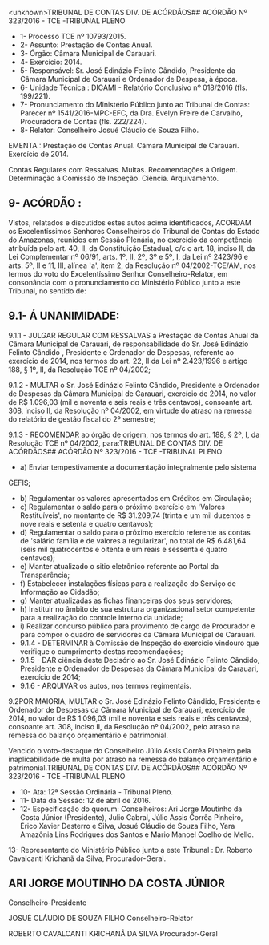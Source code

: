 &lt;unknown&gt;TRIBUNAL DE CONTAS DIV. DE ACÓRDÃOS## ACÓRDÃO Nº 323/2016 - TCE -TRIBUNAL PLENO

- 1- Processo TCE nº 10793/2015.
- 2- Assunto: Prestação de Contas Anual.
- 3- Órgão: Câmara Municipal de Carauari.
- 4- Exercício: 2014.
- 5- Responsável: Sr. José Edinázio Felinto Cândido, Presidente da Câmara Municipal de Carauari e Ordenador de Despesa, à época.
- 6- Unidade Técnica : DICAMI - Relatório Conclusivo nº 018/2016 (fls. 199/221).
- 7-  Pronunciamento  do Ministério Público  junto  ao Tribunal  de Contas: Parecer  nº 1541/2016-MPC-EFC, da Dra. Evelyn Freire de Carvalho, Procuradora de Contas (fls. 222/224).
- 8- Relator: Conselheiro Josué Cláudio de Souza Filho.

EMENTA : Prestação  de  Contas  Anual.  Câmara Municipal de Carauari. Exercício de 2014.

Contas Regulares com Ressalvas. Multas. Recomendações à Origem. Determinação à Comissão de Inspeção. Ciência. Arquivamento.

## 9- ACÓRDÃO :

Vistos, relatados e discutidos estes autos acima identificados, ACORDAM os Excelentíssimos Senhores Conselheiros do Tribunal de Contas do Estado do Amazonas, reunidos em Sessão Plenária, no exercício da competência atribuída pelo art. 40,  II, da Constituição Estadual, c/c o art. 18, inciso II, da Lei Complementar nº 06/91, arts. 1º, II, 2º, 3º e 5º,  I,  da  Lei  nº  2423/96 e arts. 5º,  II e 11,  III, alínea 'a',  item 2, da Resolução nº 04/2002-TCE/AM, nos termos do voto do Excelentíssimo Senhor Conselheiro-Relator, em consonância com  o  pronunciamento  do  Ministério  Público  junto  a  este  Tribunal,  no sentido de:

## 9.1- Á UNANIMIDADE:

9.1.1 - JULGAR REGULAR COM RESSALVAS a Prestação de Contas Anual da  Câmara  Municipal  de  Carauari,  de  responsabilidade  do  Sr. José  Edinázio  Felinto Cândido ,  Presidente  e  Ordenador  de  Despesas,  referente  ao  exercício  de  2014,  nos termos do art. 22,  II da Lei nº 2.423/1996 e artigo  188,  § 1º,  II, da Resolução TCE nº 04/2002;

9.1.2 - MULTAR o Sr. José Edinázio Felinto Cândido, Presidente e Ordenador de  Despesas  da  Câmara  Municipal  de  Carauari,  exercício  de  2014,  no  valor  de  R$ 1.096,03 (mil  e  noventa  e  seis  reais  e  três  centavos), consoante  art.  308,  inciso  II,  da Resolução nº 04/2002, em virtude do atraso na remessa do relatório de gestão fiscal do 2º semestre;

9.1.3 - RECOMENDAR ao órgão de origem, nos termos do art. 188, § 2º, I, da Resolução TCE nº 04/2002, para:TRIBUNAL DE CONTAS DIV. DE ACÓRDÃOS## ACÓRDÃO Nº 323/2016 - TCE -TRIBUNAL PLENO

- a) Enviar tempestivamente a documentação integralmente pelo sistema

GEFIS;

- b) Regulamentar os valores apresentados em Créditos em Circulação;
- c) Regulamentar o  saldo para o próximo  exercício em  'Valores Restituíveis',  no  montante  de  R$ 31.209,74 (trinta  e  um  mil  duzentos  e  nove  reais  e setenta e quatro centavos);
- d) Regulamentar o  saldo  para  o  próximo exercício referente as contas de  'salário  família  e  de valores  a  regularizar',  no  total  de  R$ 6.481,64 (seis  mil quatrocentos e oitenta e um reais e sessenta e quatro centavos);
- e) Manter atualizado o sitio eletrônico referente ao Portal da Transparência;
- f) Estabelecer instalações  físicas  para  a  realização  do  Serviço  de Informação ao Cidadão;
- g) Manter atualizadas as fichas financeiras dos seus servidores;
- h) Instituir no âmbito de sua estrutura organizacional setor competente para a realização do controle interno da unidade;
- i) Realizar concurso público para provimento de cargo de Procurador e para compor o quadro de servidores da Câmara Municipal de Carauari.
- 9.1.4  -  DETERMINAR à  Comissão  de  Inspeção  do  exercício  vindouro  que verifique o cumprimento destas recomendações;
- 9.1.5  -  DAR  ciência deste  Decisório  ao Sr.  José Edinázio  Felinto  Cândido, Presidente  e  Ordenador  de  Despesas  da  Câmara  Municipal  de  Carauari,  exercício  de 2014;
- 9.1.6 - ARQUIVAR os autos, nos termos regimentais.

9.2POR  MAIORIA,  MULTAR o Sr. José Edinázio Felinto Cândido, Presidente  e  Ordenador  de  Despesas  da  Câmara  Municipal  de  Carauari,  exercício  de 2014, no valor de R$ 1.096,03 (mil e noventa e seis reais e três centavos), consoante art. 308, inciso II, da Resolução nº 04/2002, pelo atraso na remessa do balanço orçamentário e patrimonial.

Vencido o voto-destaque do Conselheiro Júlio Assis Corrêa Pinheiro pela inaplicabilidade  de  multa  por  atraso  na  remessa  do  balanço  orçamentário  e patrimonial.TRIBUNAL DE CONTAS DIV. DE ACÓRDÃOS## ACÓRDÃO Nº 323/2016 - TCE -TRIBUNAL PLENO

- 10- Ata: 12ª Sessão Ordinária - Tribunal Pleno.
- 11- Data da Sessão: 12 de abril de 2016.
- 12-  Especificação  do  quorum: Conselheiros:  Ari  Jorge  Moutinho  da  Costa  Júnior (Presidente),  Julio  Cabral,  Júlio  Assis  Corrêa  Pinheiro,  Érico  Xavier  Desterro  e  Silva, Josué Cláudio de Souza Filho, Yara Amazônia Lins Rodrigues dos Santos e Mario Manoel Coelho de Mello.

13- Representante do Ministério Público junto a este Tribunal : Dr. Roberto Cavalcanti Krichanã da Silva, Procurador-Geral.

## ARI JORGE MOUTINHO DA COSTA JÚNIOR

Conselheiro-Presidente

JOSUÉ CLÁUDIO DE SOUZA FILHO Conselheiro-Relator

ROBERTO CAVALCANTI KRICHANÃ DA SILVA Procurador-Geral